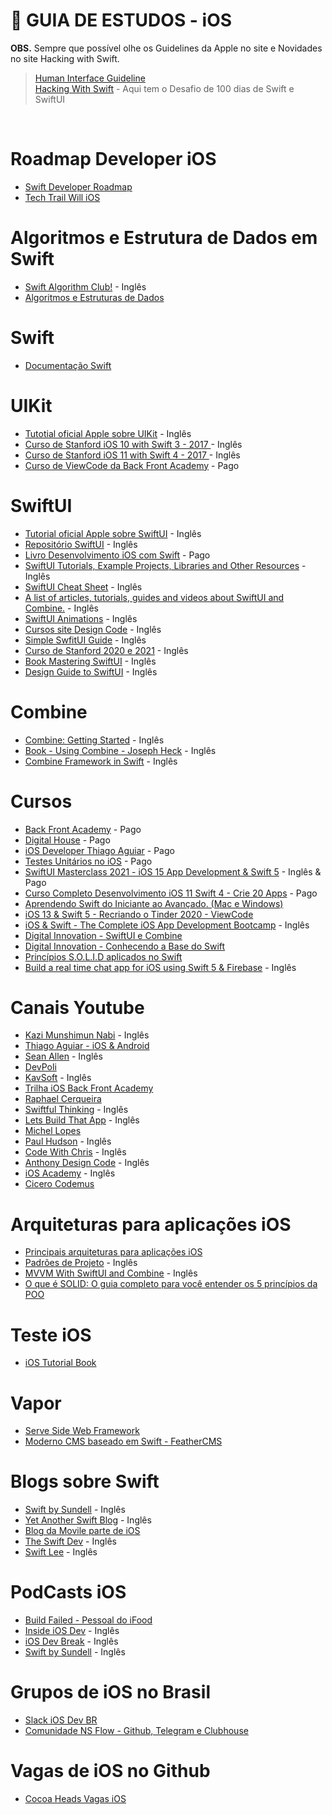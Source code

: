 # 🚀 GUIA DE ESTUDOS - iOS

**OBS.** Sempre que possível olhe os Guidelines da Apple no site e Novidades no site Hacking with Swift.


> [Human Interface Guideline](https://developer.apple.com/design/human-interface-guidelines/) <br />
> [Hacking With Swift](https://www.hackingwithswift.com/) - Aqui tem o Desafio de 100 dias de Swift e SwiftUI
<br/>

# Roadmap Developer iOS

- [Swift Developer Roadmap](https://trello.com/b/hLGyiEEE/swift-developer-roadmap)
- [Tech Trail Will iOS](https://trello.com/b/qmF8D42f/tech-trail-will-ios)

# Algoritmos e Estrutura de Dados em Swift
- [Swift Algorithm Club!](https://github.com/raywenderlich/swift-algorithm-club) - Inglês
- [Algoritmos e Estruturas de Dados](https://github.com/kelvins/Algoritmos-e-Estruturas-de-Dados)

# Swift

- [Documentação Swift](https://docs.swift.org/swift-book/)

# UIKit
- [Tutotial oficial Apple sobre UIKit](https://developer.apple.com/tutorials/app-dev-training#uikit-essentials) - Inglês
- [Curso de Stanford iOS 10 with Swift 3 - 2017 ](https://www.youtube.com/playlist?list=PL3d_SFOiG7_-AhUEwk_TJ_GEjO67GMBHR) - Inglês
- [Curso de Stanford iOS 11 with Swift 4 - 2017 ](https://www.youtube.com/playlist?list=PL3d_SFOiG7_8ofjyKzX6Nl1wZehbdiZC_) - Inglês
- [Curso de ViewCode da Back Front Academy](https://www.hotmart.com/product/viewcode-descomplicado/W52464604O) - Pago

# SwiftUI
- [Tutorial oficial Apple sobre SwiftUI](https://www.objective.com.br/insights/principais-arquiteturas-para-aplicacoes-ios/) - Inglês
- [Repositório SwiftUI](https://github.com/Jinxiansen/SwiftUI) - Inglês
- [Livro Desenvolvimento iOS com Swift](https://leanpub.com/ioscloud) - Pago
- [SwiftUI Tutorials, Example Projects, Libraries and Other Resources](https://swiftui.devindex.xyz/) - Inglês
- [SwiftUI Cheat Sheet](https://github.com/SimpleBoilerplates/SwiftUI-Cheat-Sheet) - Inglês
- [A list of articles, tutorials, guides and videos about SwiftUI and Combine.](https://github.com/vlondon/awesome-swiftui) - Inglês
- [SwiftUI Animations](https://github.com/Shubham0812/SwiftUI-Animations) - Inglês
- [Cursos site Design Code](https://designcode.io/courses) - Inglês
- [Simple SwfitUI Guide](https://www.simpleswiftguide.com/) - Inglês
- [Curso de Stanford 2020 e 2021](https://cs193p.sites.stanford.edu/) - Inglês
- [Book Mastering SwiftUI](https://swiftui.s3-us-west-2.amazonaws.com/mastering-swiftui-sample.pdf) - Inglês
- [Design Guide to SwiftUI](https://swiftui.design/guide) - Inglês

# Combine
- [Combine: Getting Started](https://www.raywenderlich.com/7864801-combine-getting-started) - Inglês
- [Book - Using Combine - Joseph Heck](https://heckj.github.io/swiftui-notes/) - Inglês
- [Combine Framework in Swift](https://medium.com/flawless-app-stories/combine-framework-in-swift-b730ccde131) - Inglês

# Cursos
- [Back Front Academy](https://programa.backfront.com.br/desenvolvedor) - Pago
- [Digital House](https://www.digitalhouse.com/br/curso/desenvolvimento-mobile-ios?gclid=Cj0KCQjwraqHBhDsARIsAKuGZeF0ZlBKr7aYLJrAS2AUnwc7hXeLFgQ3TBzKAcw8qBtlNsgjt_dZB-YaAkjdEALw_wcB) - Pago
- [iOS Developer Thiago Aguiar](https://iosdeveloper.com.br/ios/curso?utm_campaign=AE&utm_source=blog&utm_medium=hello-bar) - Pago
- [Testes Unitários no iOS](https://www.udemy.com/course/do-iniciante-ao-avancado-em-testes-unitarios-no-ios/) - Pago
- [SwiftUI Masterclass 2021 - iOS 15 App Development & Swift 5](https://www.udemy.com/course/swiftui-masterclass-course-ios-development-with-swift/) - Inglês & Pago
- [Curso Completo Desenvolvimento iOS 11 Swift 4 - Crie 20 Apps](https://www.udemy.com/course/curso-completo-de-desenvolvimento-ios11swift4/) - Pago
- [Aprendendo Swift do Iniciante ao Avançado. (Mac e Windows)](https://www.udemy.com/course/aprendendoswift3/)
- [iOS 13 & Swift 5 - Recriando o Tinder 2020 - ViewCode](https://www.udemy.com/course/ios-13-swift-5-recriando-o-tinder-2020/)
- [iOS & Swift - The Complete iOS App Development Bootcamp](https://www.udemy.com/course/ios-13-app-development-bootcamp/) - Inglês
- [Digital Innovation - SwiftUI e Combine](https://web.digitalinnovation.one/course/criando-um-aplicativo-com-swiftui-e-combine/learning/9f50bf10-c6b1-4c8a-8396-7c5be027b91e/)
- [Digital Innovation - Conhecendo a Base do Swift](https://web.digitalinnovation.one/course/conhecendo-a-base-do-swift/learning/ccfecff3-da40-4b1a-bd13-3bbdc29950a6/?back=/browse)
- [Princípios S.O.L.I.D aplicados no Swift](https://www.udemy.com/course/principios-solid-no-swift/)
- [Build a real time chat app for iOS using Swift 5 & Firebase](https://iosacademy.teachable.com/p/build-messenger-app) - Inglês

# Canais Youtube
- [Kazi Munshimun Nabi](https://www.youtube.com/c/AnikMunshimunNabi/videos) - Inglês
- [Thiago Aguiar - iOS & Android](https://www.youtube.com/c/TiagoAguiar/videos)
- [Sean Allen](https://www.youtube.com/c/SeanAllen/videos) - Inglês
- [DevPoli](https://www.youtube.com/c/DevPoli/videos)
- [KavSoft](https://www.youtube.com/c/Kavsoft/videos) - Inglês
- [Trilha iOS Back Front Academy](https://www.youtube.com/watch?v=fcloLxGcgpM&list=PLQ1R_-BgWHXRZgWpL4XYVhuF-IAMuBDEu)
- [Raphael Cerqueira](https://www.youtube.com/c/RaphaelCerqueira/videos)
- [Swiftful Thinking](https://www.youtube.com/c/SwiftfulThinking/videos) - Inglês
- [Lets Build That App](https://www.youtube.com/c/LetsBuildThatApp/videos) - Inglês
- [Michel Lopes](https://www.youtube.com/channel/UC_Z0xQUwA5G06-LZFnmR8MA/videos)
- [Paul Hudson](https://www.youtube.com/c/PaulHudson/videos) - Inglês
- [Code With Chris](https://www.youtube.com/c/CodeWithChris/videos) - Inglês
- [Anthony Design Code](https://www.youtube.com/channel/UC_BVkRTcuFMA_ZV7SsJ1eNA/videos) - Inglês
- [iOS Academy](https://www.youtube.com/c/iOSAcademy/videos) - Inglês
- [Cicero Codemus](https://www.youtube.com/c/C%C3%ADceroCamargoCODEMUS/videos)

# Arquiteturas para aplicações iOS
- [Principais arquiteturas para aplicações iOS](https://www.objective.com.br/insights/principais-arquiteturas-para-aplicacoes-ios/)
- [Padrões de Projeto](https://refactoring.guru/pt-br/) - Inglês
- [MVVM With SwiftUI and Combine](https://betterprogramming.pub/implement-a-clean-mvvm-architecture-in-swiftui-with-combine-637246fa1342) - Inglês
- [O que é SOLID: O guia completo para você entender os 5 princípios da POO](https://medium.com/desenvolvendo-com-paixao/o-que-%C3%A9-solid-o-guia-completo-para-voc%C3%AA-entender-os-5-princ%C3%ADpios-da-poo-2b937b3fc530)

# Teste iOS
- [iOS Tutorial Book](https://www.softcover.io/read/7671f69a/ios-tutorial-book/frontmatter) 

# Vapor
- [Serve Side Web Framework](https://www.objective.com.br/insights/principais-arquiteturas-para-aplicacoes-ios/) 
- [Moderno CMS baseado em Swift - FeatherCMS](https://www.objective.com.br/insights/principais-arquiteturas-para-aplicacoes-ios/)

# Blogs sobre Swift
- [Swift by Sundell](https://www.swiftbysundell.com/) - Inglês
- [Yet Another Swift Blog](https://www.objective.com.br/insights/principais-arquiteturas-para-aplicacoes-ios/) - Inglês
- [Blog da Movile parte de iOS](https://movile.blog/categoria/ios/)
- [The Swift Dev](https://theswiftdev.com/) - Inglês
- [Swift Lee](https://www.objective.com.br/insights/principais-arquiteturas-para-aplicacoes-ios/) - Inglês

# PodCasts iOS
- [Build Failed - Pessoal do iFood](https://podcasts.apple.com/br/podcast/build-failed-podcast/id1497071596)
- [Inside iOS Dev](https://insideiosdev.com/) - Inglês
- [iOS Dev Break](https://iosdevbreak.com/) - Inglês
- [Swift by Sundell](https://www.swiftbysundell.com/podcast/) - Inglês

# Grupos de iOS no Brasil
- [Slack iOS Dev BR](https://iosdevbr.herokuapp.com/)
- [Comunidade NS Flow - Github, Telegram e Clubhouse](https://nsflow.codes/)

# Vagas de iOS no Github
- [Cocoa Heads Vagas iOS](https://github.com/CocoaHeadsBrasil/vagas)
